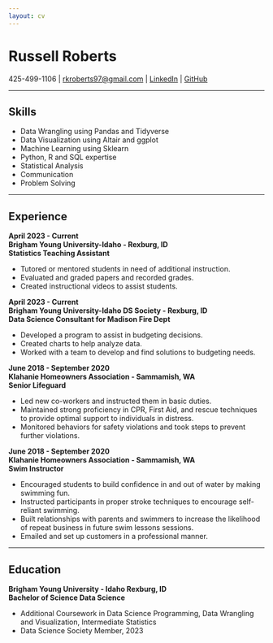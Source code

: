 ```yaml
---
layout: cv
---
```

# Russell Roberts




<div id="webaddress">
425-499-1106
| <a href="rkroberts97@gmail.com">rkroberts97@gmail.com</a>
| <a href="https://www.linkedin.com/in/russellkenneyroberts97">LinkedIn</a>
| <a href="https://github.com/RKRoberts97">GitHub</a>
</div>


<!-- https://www.monique.tech/the-art-of-markdown -->

---

## Skills

- Data Wrangling using Pandas and Tidyverse
- Data Visualization using Altair and ggplot
- Machine Learning using Sklearn
- Python, R and SQL expertise
- Statistical Analysis
- Communication
- Problem Solving

---

## Experience

**April 2023 - Current**  
**Brigham Young University-Idaho - Rexburg, ID**  
**Statistics Teaching Assistant**

- Tutored or mentored students in need of additional instruction.
- Evaluated and graded papers and recorded grades.
- Created instructional videos to assist students.

**April 2023 - Current**  
**Brigham Young University-Idaho DS Society - Rexburg, ID**  
**Data Science Consultant for Madison Fire Dept**

- Developed a program to assist in budgeting decisions.
- Created charts to help analyze data.
- Worked with a team to develop and find solutions to budgeting needs.

**June 2018 - September 2020**  
**Klahanie Homeowners Association - Sammamish, WA**  
**Senior Lifeguard**

- Led new co-workers and instructed them in basic duties.
- Maintained strong proficiency in CPR, First Aid, and rescue techniques to provide optimal support to individuals in distress.
- Monitored behaviors for safety violations and took steps to prevent further violations.

**June 2018 - September 2020**  
**Klahanie Homeowners Association - Sammamish, WA**  
**Swim Instructor**

- Encouraged students to build confidence in and out of water by making swimming fun.
- Instructed participants in proper stroke techniques to encourage self-reliant swimming.
- Built relationships with parents and swimmers to increase the likelihood of repeat business in future swim lessons sessions.
- Emailed and set up customers in a professional manner.

---

## Education

**Brigham Young University - Idaho Rexburg, ID**  
**Bachelor of Science Data Science**

- Additional Coursework in Data Science Programming, Data Wrangling and Visualization, Intermediate Statistics
- Data Science Society Member, 2023


<!-- ### Footer


Last updated: June 2023 -->







